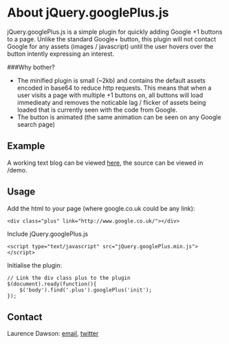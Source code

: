 # About jQuery.googlePlus.js

jQuery.googlePlus.js is a simple plugin for quickly adding Google +1 buttons to a page. Unlike the standard Google+ button, this plugin will not contact Google for any assets (images / javascript) until the user hovers over the button intently expressing an interest. 

###Why bother?

- The minified plugin is small (~2kb) and contains the default assets encoded in base64 to reduce http requests. This means that when a user visits a page with multiple +1 buttons on, all buttons will load immedieaty and removes the noticable lag / flicker of assets being loaded that is currently seen with the code from Google.
- The button is animated (the same animation can be seen on any Google search page)


## Example

A working text blog can be viewed [here](http://laurencedawson.github.com/jQuery.googlePlus.js/), the source can be viewed in /demo.

## Usage

Add the html to your page (where google.co.uk could be any link):

	<div class="plus" link="http://www.google.co.uk/"></div>

Include jQuery.googlePlus.js

	<script type="text/javascript" src="jQuery.googlePlus.min.js"></script>

Initialise the plugin:

    // Link the div class plus to the plugin
	$(document).ready(function(){
    	$('body').find('.plus').googlePlus('init');
    });

## Contact

Laurence Dawson: [email](mailto:contact@laurencedawson.com), [twitter](http://twitter.com/#!/loljdawson)